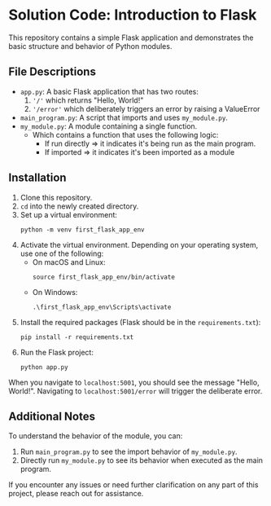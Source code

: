 # Solution Code: Introduction to Flask

This repository contains a simple Flask application and demonstrates the basic structure and behavior of Python modules.

## File Descriptions
- `app.py`: A basic Flask application that has two routes:
  1. `'/'` which returns "Hello, World!"
  2. `'/error'` which deliberately triggers an error by raising a ValueError
- `main_program.py`: A script that imports and uses `my_module.py`.
- `my_module.py`: A module containing a single function.
  - Which contains a function that uses the following logic:
    - If run directly =>  it indicates it's being run as the main program.
    - If imported => it indicates it's been imported as a module

## Installation
1. Clone this repository.
2. `cd` into the newly created directory.
3. Set up a virtual environment:
   ```shell
   python -m venv first_flask_app_env
   ```
4. Activate the virtual environment. Depending on your operating system, use one of the following:
   * On macOS and Linux:
     ```shell
     source first_flask_app_env/bin/activate
     ```
   * On Windows:
     ```shell
     .\first_flask_app_env\Scripts\activate
     ```
5. Install the required packages (Flask should be in the `requirements.txt`):
   ```shell
   pip install -r requirements.txt
   ```
6. Run the Flask project:
   ```shell
   python app.py
   ```

When you navigate to `localhost:5001`, you should see the message "Hello, World!". Navigating to `localhost:5001/error` will trigger the deliberate error.

## Additional Notes
To understand the behavior of the module, you can:
1. Run `main_program.py` to see the import behavior of `my_module.py`.
2. Directly run `my_module.py` to see its behavior when executed as the main program.

If you encounter any issues or need further clarification on any part of this project, please reach out for assistance.